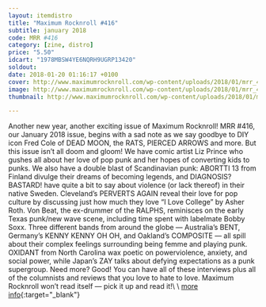 ```yaml
---
layout: itemdistro
title: "Maximum Rocknroll #416"
subtitle: january 2018
code: MRR #416
category: [zine, distro]
price: "5.50"
idcart: "1978MBSW4YE6NQRH9UGRP13420"
soldout:
date: 2018-01-20 01:16:17 +0100
cover: http://www.maximumrocknroll.com/wp-content/uploads/2018/01/mrr_416_cvr.jpg
image: http://www.maximumrocknroll.com/wp-content/uploads/2018/01/mrr_416_cvr.jpg
thumbnail: http://www.maximumrocknroll.com/wp-content/uploads/2018/01/mrr_416_cvr.jpg

---
```


Another new year, another exciting issue of Maximum Rocknroll! MRR #416, our January 2018 issue, begins with a sad note as we say goodbye to DIY icon Fred Cole of DEAD MOON, the RATS, PIERCED ARROWS and more. But this issue isn’t all doom and gloom! We have comic artist Liz Prince who gushes all about her love of pop punk and her hopes of converting kids to punks. We also have a double blast of Scandinavian punk: ABORTTI 13 from Finland divulge their dreams of becoming legends, and DIAGNOSIS? BASTARD! have quite a bit to say about violence (or lack thereof) in their native Sweden. Cleveland’s PERVERTS AGAIN reveal their love for pop culture by discussing just how much they love “I Love College” by Asher Roth. Von Beat, the ex-drummer of the RALPHS, reminisces on the early Texas punk/new wave scene, including time spent with labelmate Bobby Soxx. Three different bands from around the globe — Australia’s BENT, Germany’s KENNY KENNY OH OH, and Oakland’s COMPOSITE — all spill about their complex feelings surrounding being femme and playing punk. OXIDANT from North Carolina wax poetic on powerviolence, anxiety, and social power, while Japan’s ZAY talks about defying expectations as a punk supergroup. Need more? Good! You can have all of these interviews plus all of the columnists and reviews that you love to hate to love. Maximum Rocknroll won’t read itself — pick it up and read it!\\
\\
[more info](http://www.maximumrocknroll.com){:target="_blank"}